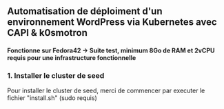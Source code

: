 ## Automatisation de déploiment d'un environnement WordPress via Kubernetes avec CAPI & k0smotron
#### Fonctionne sur Fedora42 -> Suite test, minimum 8Go de RAM et 2vCPU requis pour une infrastructure fonctionnelle
### 1. Installer le cluster de seed
Pour installer le cluster de seed, merci de commencer par executer le fichier "install.sh" (sudo requis)
